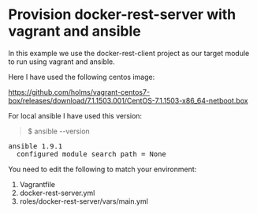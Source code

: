 # Provision docker-rest-server with vagrant and ansible

In this example we use the docker-rest-client project as our target module to run using vagrant and ansible.

Here I have used the following centos image:

https://github.com/holms/vagrant-centos7-box/releases/download/7.1.1503.001/CentOS-7.1.1503-x86_64-netboot.box

For local ansible I have used this version:

>$ ansible --version

<pre>
ansible 1.9.1
  configured module search path = None
</pre>

You need to edit the following to match your environment:

1. Vagrantfile
2. docker-rest-server.yml
3. roles/docker-rest-server/vars/main.yml
